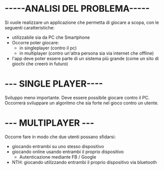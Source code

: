 # -----ANALISI DEL PROBLEMA-----

Si vuole realizzare un applicazione che permetta di giocare a scopa, 
con le seguenti caratteristiche:
-   utilizzabile sia da PC che Smartphone 
-   Occorre poter giocare: 
    -   in singleplayer (contro il pc)
    -   in multiplayer (contro un'altra persona sia via internet che offline)
-   l'app deve poter essere parte di un sistema più grande (come un sito di giochi
    che creerò in futuro)

# --- SINGLE PLAYER----

Sviluppo meno importante. Deve essere possibile giocare contro il PC. 
Occorrerà sviluppare un algoritmo che sia forte nel gioco contro un utente. 

# --- MULTIPLAYER ---

Occorre fare in modo che due utenti possano sfidarsi: 
-   giocando entrambi su uno stesso dispositivo 
-   giocando online usando entrambi il proprio dispositivo 
    -   Autenticazione mediante FB / Google
-   NTH: giocando utilizzando entrambi il proprio dispositivo via bluetooth